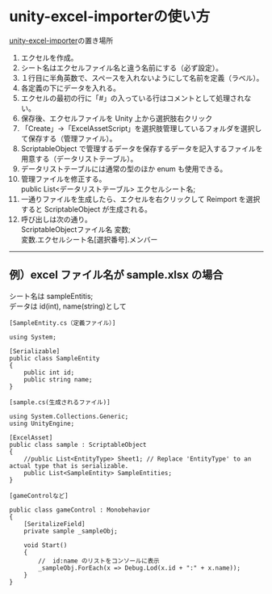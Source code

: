 # unity-excel-importerの使い方

[unity-excel-importer](https://github.com/mikito/unity-excel-importer)の置き場所

1. エクセルを作成。
1. シート名はエクセルファイル名と違う名前にする（必ず設定）。
1. １行目に半角英数で、スペースを入れないようにして名前を定義（ラベル）。
1. 各定義の下にデータを入れる。
1. エクセルの最初の行に「#」の入っている行はコメントとして処理されない。
1. 保存後、エクセルファイルを Unity 上から選択肢右クリック
1. 「Create」→「ExcelAssetScript」を選択肢管理しているフォルダを選択して保存する（管理ファイル）。
1. ScriptableObject で管理するデータを保存するデータを記入するファイルを用意する（データリストテーブル）。
1. データリストテーブルには通常の型のほか enum も使用できる。
1. 管理ファイルを修正する。<br>
public List<データリストテーブル> エクセルシート名;
1. 一通りファイルを生成したら、エクセルを右クリックして Reimport を選択すると ScriptableObject が生成される。
1. 呼び出しは次の通り。<br>
ScriptableObjectファイル名 変数;<br>
変数.エクセルシート名[選択番号].メンバー

---

## 例）excel ファイル名が sample.xlsx の場合<br>
シート名は sampleEntitis;<br>
データは id(int), name(string)として

```
[SampleEntity.cs（定義ファイル）]

using System;

[Serializable]
public class SampleEntity
{
    public int id;
    public string name;
}
```

```
[sample.cs(生成されるファイル)]

using System.Collections.Generic;
using UnityEngine;

[ExcelAsset]
public class sample : ScriptableObject
{
	//public List<EntityType> Sheet1; // Replace 'EntityType' to an actual type that is serializable.
	public List<SampleEntity> SampleEntities;
}
```

```
[gameControlなど]

public class gameControl : Monobehavior
{
	[SeritalizeField]
	private sample _sampleObj;

	void Start()
	{
		//	id:name のリストをコンソールに表示
		_sampleObj.ForEach(x => Debug.Lod(x.id + ":" + x.name));
	}
}

```
